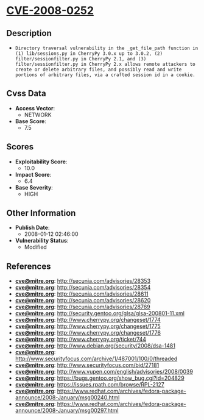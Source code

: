 
# [CVE-2008-0252](http://secunia.com/advisories/28353)

## Description

- `Directory traversal vulnerability in the _get_file_path function in (1) lib/sessions.py in CherryPy 3.0.x up to 3.0.2, (2) filter/sessionfilter.py in CherryPy 2.1, and (3) filter/sessionfilter.py in CherryPy 2.x allows remote attackers to create or delete arbitrary files, and possibly read and write portions of arbitrary files, via a crafted session id in a cookie.`

## Cvss Data

- **Access Vector**:
  - NETWORK
- **Base Score**:
  - 7.5

## Scores

- **Exploitability Score**:
  - 10.0
- **Impact Score**:
  - 6.4
- **Base Severity**:
  - HIGH

## Other Information

- **Publish Date**:
  - 2008-01-12 02:46:00
- **Vulnerability Status**:
  - Modified

## References

- **cve@mitre.org**: http://secunia.com/advisories/28353
- **cve@mitre.org**: http://secunia.com/advisories/28354
- **cve@mitre.org**: http://secunia.com/advisories/28611
- **cve@mitre.org**: http://secunia.com/advisories/28620
- **cve@mitre.org**: http://secunia.com/advisories/28769
- **cve@mitre.org**: http://security.gentoo.org/glsa/glsa-200801-11.xml
- **cve@mitre.org**: http://www.cherrypy.org/changeset/1774
- **cve@mitre.org**: http://www.cherrypy.org/changeset/1775
- **cve@mitre.org**: http://www.cherrypy.org/changeset/1776
- **cve@mitre.org**: http://www.cherrypy.org/ticket/744
- **cve@mitre.org**: http://www.debian.org/security/2008/dsa-1481
- **cve@mitre.org**: http://www.securityfocus.com/archive/1/487001/100/0/threaded
- **cve@mitre.org**: http://www.securityfocus.com/bid/27181
- **cve@mitre.org**: http://www.vupen.com/english/advisories/2008/0039
- **cve@mitre.org**: https://bugs.gentoo.org/show_bug.cgi?id=204829
- **cve@mitre.org**: https://issues.rpath.com/browse/RPL-2127
- **cve@mitre.org**: https://www.redhat.com/archives/fedora-package-announce/2008-January/msg00240.html
- **cve@mitre.org**: https://www.redhat.com/archives/fedora-package-announce/2008-January/msg00297.html
